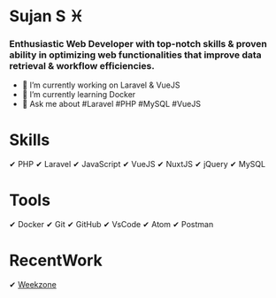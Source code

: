 # Sujan S ♓

### Enthusiastic Web Developer with top-notch skills & proven ability in optimizing web functionalities that improve data retrieval & workflow efficiencies.  

- 🔭 I’m currently working on Laravel & VueJS 
- 🌱 I’m currently learning Docker 
- 💬 Ask me about #Laravel #PHP #MySQL #VueJS 


# Skills 
 ✔ PHP
 ✔ Laravel
 ✔ JavaScript
 ✔ VueJS
 ✔ NuxtJS
 ✔ jQuery
 ✔ MySQL
 
# Tools 
 ✔ Docker
 ✔ Git
 ✔ GitHub
 ✔ VsCode
 ✔ Atom
 ✔ Postman

# RecentWork 
 ✔ [Weekzone](https://weekzone.com/)

<!-- <p><img align="center" src="https://github-readme-stats.vercel.app/api?username=sujan97825&show_icons=true&locale=en&theme=radical" alt="sujan97825" /></p> -->
 
